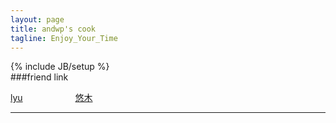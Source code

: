```yaml
---
layout: page
title: andwp's cook
tagline: Enjoy_Your_Time
---
```

{% include JB/setup %}  
###friend link
<p>
<a href="http://zhenglyu.com" style="margin-right:80px">lyu</a>   
<a href="http://yomuse.de">悠木</a>  
</p>  
  
************  

